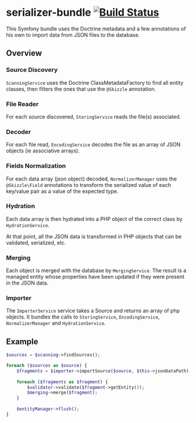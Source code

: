 # serializer-bundle [![Build Status](https://travis-ci.org/Alsciende/serializer-bundle.svg?branch=master)](https://travis-ci.org/Alsciende/serializer-bundle)

This Symfony bundle uses the Doctrine metadata and a few annotations of his own to import data from JSON files to the database.

## Overview

### Source Discovery

`ScanningService` uses the Doctrine ClassMetadataFactory to find all entity classes, then filters the ones that use the `@Skizzle` annotation.

### File Reader

For each source discovered, `StoringService` reads the file(s) associated.

### Decoder

For each file read, `EncodingService` decodes the file as an array of JSON objects (ie associative arrays).

### Fields Normalization

For each data array (json object) decoded, `NormalizerManager` uses the `@Skizzle\Field` annotations to transform the serialized value of each key/value pair as a value of the expected type.

### Hydration

Each data array is then hydrated into a PHP object of the correct class by `HydrationService`.

At that point, all the JSON data is transformed in PHP objects that can be validated, serialized, etc.

### Merging

Each object is merged with the database by `MergingService`. The result is a managed entity whose properties have been updated if they were present in the JSON data. 

### Importer

The `ImporterService` service takes a Source and returns an array of php objects. It bundles the calls to `StoringService`, `EncodingService`, `NormalizerManager` and `HydrationService`. 

## Example

```php
$sources = $scanning->findSources();

foreach ($sources as $source) {
    $fragments = $importer->importSource($source, $this->jsonDataPath);
      
    foreach ($fragments as $fragment) {
        $validator->validate($fragment->getEntity());
        $merging->merge($fragment);
    }
    
    $entityManager->flush();
}
```